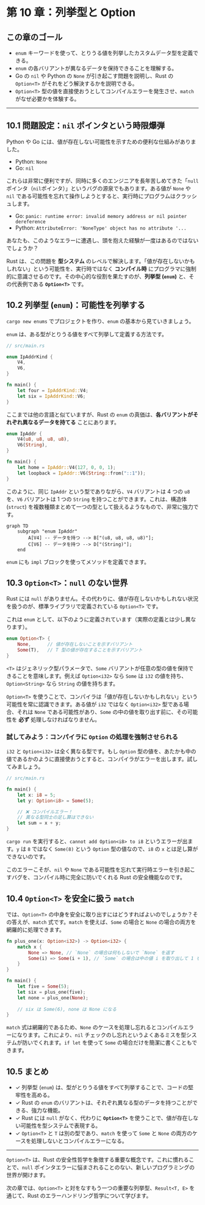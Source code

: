 # 第 10 章：列挙型と Option

## この章のゴール
- `enum` キーワードを使って、とりうる値を列挙したカスタムデータ型を定義できる。
- `enum` の各バリアントが異なるデータを保持できることを理解する。
- Go の `nil` や Python の `None` が引き起こす問題を説明し、Rust の `Option<T>` がそれをどう解決するかを説明できる。
- `Option<T>` 型の値を直接使おうとしてコンパイルエラーを発生させ、`match` がなぜ必要かを体験する。

---

## 10.1 問題設定：`nil` ポインタという時限爆弾

Python や Go には、値が存在しない可能性を示すための便利な仕組みがありました。
- Python: `None`
- Go: `nil`

これらは非常に便利ですが、同時に多くのエンジニアを長年苦しめてきた「`null`ポインタ（`nil`ポインタ）」というバグの源泉でもあります。ある値が `None` や `nil` である可能性を忘れて操作しようとすると、実行時にプログラムはクラッシュします。

- Go: `panic: runtime error: invalid memory address or nil pointer dereference`
- Python: `AttributeError: 'NoneType' object has no attribute '...`

あなたも、このようなエラーに遭遇し、頭を抱えた経験が一度はあるのではないでしょうか？

Rust は、この問題を **型システム** のレベルで解決します。「値が存在しないかもしれない」という可能性を、実行時ではなく **コンパイル時** にプログラマに強制的に意識させるのです。その中心的な役割を果たすのが、**列挙型 (`enum`)** と、その代表例である **`Option<T>`** です。

## 10.2 列挙型 (`enum`)：可能性を列挙する

`cargo new enums` でプロジェクトを作り、`enum` の基本から見ていきましょう。

`enum` は、ある型がとりうる値をすべて列挙して定義する方法です。

```rust
// src/main.rs

enum IpAddrKind {
    V4,
    V6,
}

fn main() {
    let four = IpAddrKind::V4;
    let six = IpAddrKind::V6;
}
```
ここまでは他の言語と似ていますが、Rust の `enum` の真価は、**各バリアントがそれぞれ異なるデータを持てる** ことにあります。

```rust
enum IpAddr {
    V4(u8, u8, u8, u8),
    V6(String),
}

fn main() {
    let home = IpAddr::V4(127, 0, 0, 1);
    let loopback = IpAddr::V6(String::from("::1"));
}
```
このように、同じ `IpAddr` という型でありながら、`V4` バリアントは 4 つの `u8` を、`V6` バリアントは 1 つの `String` を持つことができます。これは、構造体(`struct`) を複数種類まとめて一つの型として扱えるようなもので、非常に強力です。

```mermaid
graph TD
    subgraph "enum IpAddr"
        A[V4] -- データを持つ --> B["(u8, u8, u8, u8)"];
        C[V6] -- データを持つ --> D["(String)"];
    end
```
`enum` にも `impl` ブロックを使ってメソッドを定義できます。

## 10.3 `Option<T>`：`null` のない世界

Rust には `null` がありません。その代わりに、値が存在しないかもしれない状況を扱うのが、標準ライブラリで定義されている `Option<T>` です。

これは `enum` として、以下のように定義されています（実際の定義とは少し異なります）。

```rust
enum Option<T> {
    None,      // 値が存在しないことを示すバリアント
    Some(T),   // T 型の値が存在することを示すバリアント
}
```
`<T>` はジェネリック型パラメータで、`Some` バリアントが任意の型の値を保持できることを意味します。例えば `Option<i32>` なら `Some` は `i32` の値を持ち、`Option<String>` なら `String` の値を持ちます。

`Option<T>` を使うことで、コンパイラは「値が存在しないかもしれない」という可能性を常に認識できます。ある値が `i32` ではなく `Option<i32>` 型である場合、それは `None` である可能性があり、`Some` の中の値を取り出す前に、その可能性を **必ず** 処理しなければなりません。

### 試してみよう：コンパイラに `Option` の処理を強制させられる

`i32` と `Option<i32>` は全く異なる型です。もし `Option` 型の値を、あたかも中の値であるかのように直接使おうとすると、コンパイラがエラーを出します。試してみましょう。

```rust
// src/main.rs

fn main() {
    let x: i8 = 5;
    let y: Option<i8> = Some(5);

    // ❌ コンパイルエラー！
    // 異なる型同士の足し算はできない
    let sum = x + y;
}
```
`cargo run` を実行すると、`cannot add Option<i8> to i8` というエラーが出ます。`y` は `8` ではなく `Some(8)` という `Option` 型の値なので、`i8` の `x` とは足し算ができないのです。

このエラーこそが、`nil` や `None` である可能性を忘れて実行時エラーを引き起こすバグを、コンパイル時に完全に防いでくれる Rust の安全機能なのです。

## 10.4 `Option<T>` を安全に扱う `match`

では、`Option<T>` の中身を安全に取り出すにはどうすればよいのでしょうか？その答えが、`match` 式です。`match` を使えば、`Some` の場合と `None` の場合の両方を網羅的に処理できます。

```rust
fn plus_one(x: Option<i32>) -> Option<i32> {
    match x {
        None => None, // `None` の場合は何もしないで `None` を返す
        Some(i) => Some(i + 1), // `Some` の場合は中の値 i を取り出して 1 を足し、Some で包んで返す
    }
}

fn main() {
    let five = Some(5);
    let six = plus_one(five);
    let none = plus_one(None);
    
    // six は Some(6), none は None になる
}
```
`match` 式は網羅的であるため、`None` のケースを処理し忘れるとコンパイルエラーになります。これにより、`nil` チェックのし忘れというよくあるミスを型システムが防いでくれます。`if let` を使って `Some` の場合だけを簡潔に書くこともできます。

## 10.5 まとめ

- ✓ 列挙型 (`enum`) は、型がとりうる値をすべて列挙することで、コードの堅牢性を高める。
- ✓ Rust の `enum` のバリアントは、それぞれ異なる型のデータを持つことができる、強力な機能。
- ✓ Rust には `null` がなく、代わりに **`Option<T>`** を使うことで、値が存在しない可能性を型システムで表現する。
- ✓ `Option<T>` と `T` は別の型であり、`match` を使って `Some` と `None` の両方のケースを処理しないとコンパイルエラーになる。

---

`Option<T>` は、Rust の安全性哲学を象徴する重要な概念です。これに慣れることで、`null` ポインタエラーに悩まされることのない、新しいプログラミングの世界が開けます。

次の章では、`Option<T>` と対をなすもう一つの重要な列挙型、`Result<T, E>` を通じて、Rust のエラーハンドリング哲学について学びます。
